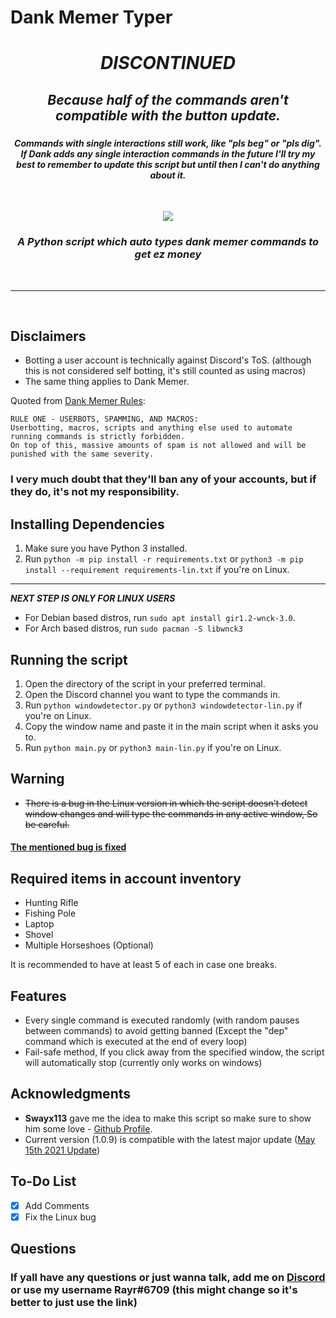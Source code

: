 
# Dank Memer Typer


### <h1 align="center"> <i> <b> DISCONTINUED</b> </i> </h1>
### <h2 align="center"> <i> <b>Because half of the commands aren't compatible with the button update.</b> </i> </h2>
### <h4 align="center"> <i> <b>Commands with single interactions still work, like "pls beg" or "pls dig". If Dank adds any single interaction commands in the future I'll try my best to remember to update this script but until then I can't do anything about it.</b> </i> </h4>

<br>
<p align=center><img src="https://img.shields.io/github/v/release/Rayrsn/Dank-Memer-Auto-Typer?style=for-the-badge&color=8829d6"></img></p>

### <h3 align="center"> <i> <b> A Python script which auto types dank memer commands to get ez money </b> </i> </h3>

<br>
<hr>
<br>

## Disclaimers
* Botting a user account is technically against Discord's ToS. (although this is not considered self botting, it's still counted as using macros) 
* The same thing applies to Dank Memer.

Quoted from [Dank Memer Rules](https://dankmemer.lol/rules):
```
RULE ONE - USERBOTS, SPAMMING, AND MACROS:
Userbotting, macros, scripts and anything else used to automate running commands is strictly forbidden.
On top of this, massive amounts of spam is not allowed and will be punished with the same severity.
```

### I very much doubt that they'll ban any of your accounts, but if they do, it's not my responsibility.
## Installing Dependencies 
1. Make sure you have Python 3 installed.
2. Run `python -m pip install -r requirements.txt` or `python3 -m pip install --requirement requirements-lin.txt` if you're on Linux.

<hr>

***NEXT STEP IS ONLY FOR LINUX USERS***
* For Debian based distros, run `sudo apt install gir1.2-wnck-3.0`.
* For Arch based distros, run `sudo pacman -S libwnck3`
## Running the script
1. Open the directory of the script in your preferred terminal.
2. Open the Discord channel you want to type the commands in.
3. Run `python windowdetector.py` or `python3 windowdetector-lin.py` if you're on Linux.
4. Copy the window name and paste it in the main script when it asks you to.
5. Run `python main.py` or `python3 main-lin.py` if you're on Linux.
## Warning
* ~~There is a bug in the Linux version in which the script doesn't detect window changes and will type the commands in any active window, So be careful.~~

<h4><ins>The mentioned bug is fixed</ins></h4>

## Required items in account inventory
* Hunting Rifle
* Fishing Pole
* Laptop
* Shovel
* Multiple Horseshoes (Optional)

It is recommended to have at least 5 of each in case one breaks.

## Features
* Every single command is executed randomly (with random pauses between commands) to avoid getting banned (Except the "dep" command which is executed at the end of every loop)
* Fail-safe method, If you click away from the specified window, the script will automatically stop (currently only works on windows)

## Acknowledgments
* **Swayx113** gave me the idea to make this script so make sure to show him some love - [Github Profile](https://github.com/Swayx113).
* Current version (1.0.9) is compatible with the latest major update ([May 15th 2021 Update](https://discord.com/channels/470337009886429194/599044275291947016/842860114821382144))
## To-Do List
- [x] Add Comments
- [X] Fix the Linux bug

## Questions
### If yall have any questions or just wanna talk, add me on [Discord](https://rayr.ml/LinkInBio) or use my username Rayr#6709 (this might change so it's better to just use the link)
